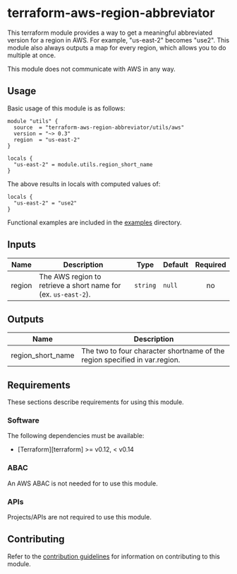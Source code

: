 # terraform-aws-region-abbreviator
This terraform module provides a way to get a meaningful abbreviated version for a region in AWS.
For example, "us-east-2" becomes "use2". This module also always outputs a map for every region, which allows you to do multiple at once.

This module does not communicate with AWS in any way.

## Usage

Basic usage of this module is as follows:

```hcl
module "utils" {
  source  = "terraform-aws-region-abbreviator/utils/aws"
  version = "~> 0.3"
  region  = "us-east-2"
}

locals {
  "us-east-2" = module.utils.region_short_name
}
```

The above results in locals with computed values of:

```
locals {
  "us-east-2" = "use2"
}
```

Functional examples are included in the
[examples](./examples/) directory.

<!-- BEGINNING OF PRE-COMMIT-TERRAFORM DOCS HOOK -->
## Inputs

| Name | Description | Type | Default | Required |
|------|-------------|------|---------|:--------:|
| region | The AWS region to retrieve a short name for (ex. `us-east-2`). | `string` | `null` | no |

## Outputs

| Name | Description |
|------|-------------|
| region\_short\_name | The two to four character shortname of the region specified in var.region. |

<!-- END OF PRE-COMMIT-TERRAFORM DOCS HOOK -->

## Requirements

These sections describe requirements for using this module.

### Software

The following dependencies must be available:

- [Terraform][terraform] >= v0.12, < v0.14

### ABAC

An AWS ABAC is not needed for to use this module.

### APIs

Projects/APIs are not required to use this module.

## Contributing

Refer to the [contribution guidelines](./CONTRIBUTING.md) for
information on contributing to this module.
